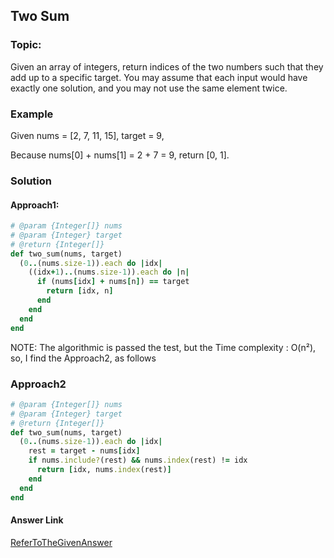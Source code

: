 Two Sum
---------------------------
### Topic:
Given an array of integers, return indices of the two numbers such that they add up to a specific target.
You may assume that each input would have exactly one solution, and you may not use the same element twice.

### Example
  Given nums = [2, 7, 11, 15], target = 9,

  Because nums[0] + nums[1] = 2 + 7 = 9,
  return [0, 1].

### Solution
#### Approach1:

```ruby
# @param {Integer[]} nums
# @param {Integer} target
# @return {Integer[]}
def two_sum(nums, target)
  (0..(nums.size-1)).each do |idx|
    ((idx+1)..(nums.size-1)).each do |n|
      if (nums[idx] + nums[n]) == target
        return [idx, n]
      end
    end
  end
end
```
NOTE:
The algorithmic is passed the test, but the Time complexity : O(n²), so, I find the Approach2, as follows

### Approach2
```ruby
# @param {Integer[]} nums
# @param {Integer} target
# @return {Integer[]}
def two_sum(nums, target)
  (0..(nums.size-1)).each do |idx|
    rest = target - nums[idx]
    if nums.include?(rest) && nums.index(rest) != idx
      return [idx, nums.index(rest)]
    end
  end
end
```

#### Answer Link
[ReferToTheGivenAnswer](https://leetcode.com/articles/two-sum/)
